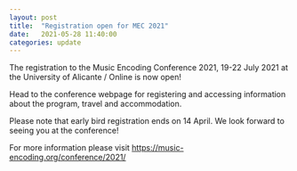 ```yaml
---
layout: post
title:  "Registration open for MEC 2021"
date:   2021-05-28 11:40:00
categories: update
---
```

The registration to the Music Encoding Conference 2021, 19-22 July 2021 at the University of Alicante / Online is now open!

Head to the conference webpage for registering and accessing information about the program, travel and accommodation.

Please note that early bird registration ends on 14 April. We look forward to seeing you at the conference!


For more information please visit <a href="https://music-encoding.org/conference/2021/">https://music-encoding.org/conference/2021/</a>
